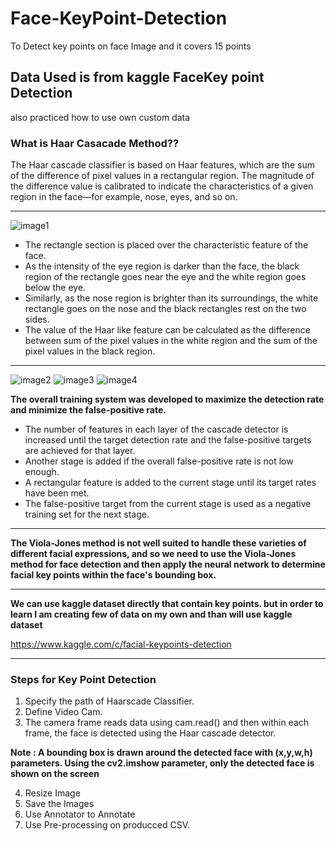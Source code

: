 # Face-KeyPoint-Detection
To Detect key points on face Image and it covers 15 points 

## Data Used is from kaggle FaceKey point Detection 
also practiced how to use own custom data 
### **What is Haar Casacade Method??**
The Haar cascade classifier is based on Haar features, which are
the sum of the difference of pixel values in a rectangular region. The magnitude of the
difference value is calibrated to indicate the characteristics of a given region in the face—for
example, nose, eyes, and so on.

---
![image1](https://github.com/prateekghorawat/Face-KeyPoint-Detection/blob/main/images/image1.jpeg)
* The rectangle section is placed over the characteristic feature of the face. 
* As the intensity of the eye region is darker than the face, the black region of the rectangle goes near
the eye and the white region goes below the eye. 
* Similarly, as the nose region is brighter
than its surroundings, the white rectangle goes on the nose and the black rectangles rest on 
the two sides.
* The value of the Haar like feature can be calculated as the difference between
sum of the pixel values in the white region and the sum of the pixel values in the
black region.

---

![image2](https://github.com/prateekghorawat/Face-KeyPoint-Detection/blob/main/images/image2.png) 
![image3](https://github.com/prateekghorawat/Face-KeyPoint-Detection/blob/main/images/image3.png) 
![image4](https://github.com/prateekghorawat/Face-KeyPoint-Detection/blob/main/images/image4.png) 

**The overall training system was developed to maximize the detection rate and minimize
the false-positive rate.**

* The number of features in each layer of the cascade detector is increased until the
target detection rate and the false-positive targets are achieved for that layer.
* Another stage is added if the overall false-positive rate is not low enough.
* A rectangular feature is added to the current stage until its target rates have been
met.
* The false-positive target from the current stage is used as a negative training set
for the next stage.

---

**The Viola-Jones method is not well suited to handle these
varieties of different facial expressions, and so we need to use the Viola-Jones method for
face detection and then apply the neural network to determine facial key points within the
face's bounding box.**

----

**We can use kaggle dataset directly that contain key points. 
but in order to learn I am creating few of data on my own and than will use kaggle dataset**

https://www.kaggle.com/c/facial-keypoints-detection

--- 

### **Steps for Key Point Detection**

1. Specify the path of Haarscade Classifier. 
2. Define Video Cam.
3. The camera frame reads data using cam.read() and then within each frame, the face is detected using the Haar cascade detector.

**Note :  A bounding
box is drawn around the detected face with (x,y,w,h) parameters. Using the
cv2.imshow parameter, only the detected face is shown on the screen**

4. Resize Image
5. Save the Images 
6. Use Annotator to Annotate 
7. Use Pre-processing on producced CSV.

